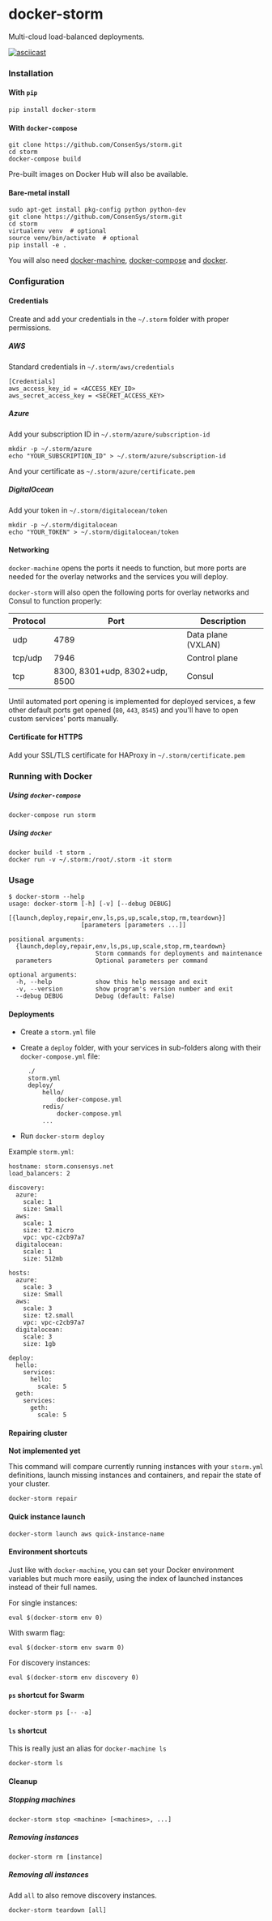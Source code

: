 docker-storm
============

Multi-cloud load-balanced deployments.

[![asciicast](https://asciinema.org/a/bzfi2vkwx5cjrnarycc0kubby.png)](https://asciinema.org/a/bzfi2vkwx5cjrnarycc0kubby)

### Installation

#### With `pip`
```
pip install docker-storm
```

#### With `docker-compose`
```
git clone https://github.com/ConsenSys/storm.git
cd storm
docker-compose build
```

Pre-built images on Docker Hub will also be available.

#### Bare-metal install
```
sudo apt-get install pkg-config python python-dev
git clone https://github.com/ConsenSys/storm.git
cd storm
virtualenv venv  # optional
source venv/bin/activate  # optional
pip install -e .
```
You will also need [docker-machine](https://docs.docker.com/machine/), [docker-compose](https://docs.docker.com/compose/install/) and [docker](https://docs.docker.com/installation/ubuntulinux/).

### Configuration
#### Credentials
Create and add your credentials in the `~/.storm` folder with proper permissions.

##### AWS
Standard credentials in `~/.storm/aws/credentials`
```
[Credentials]
aws_access_key_id = <ACCESS_KEY_ID>
aws_secret_access_key = <SECRET_ACCESS_KEY>
```

##### Azure
Add your subscription ID in `~/.storm/azure/subscription-id`
```
mkdir -p ~/.storm/azure
echo "YOUR_SUBSCRIPTION_ID" > ~/.storm/azure/subscription-id
```
And your certificate as `~/.storm/azure/certificate.pem`

##### DigitalOcean
Add your token in `~/.storm/digitalocean/token`
```
mkdir -p ~/.storm/digitalocean
echo "YOUR_TOKEN" > ~/.storm/digitalocean/token
```

#### Networking
`docker-machine` opens the ports it needs to function, but more ports are needed for the overlay networks and the services you will deploy.

`docker-storm` will also open the following ports for overlay networks and Consul to function properly:

| Protocol | Port                           | Description        |
| -------- | ------------------------------ | ------------------ |
| udp      | 4789                           | Data plane (VXLAN) |
| tcp/udp  | 7946                           | Control plane      |
| tcp      | 8300, 8301+udp, 8302+udp, 8500 | Consul             |

Until automated port opening is implemented for deployed services, a few other default ports get opened (`80`, `443`, `8545`) and you'll have to open custom services' ports manually.

#### Certificate for HTTPS
Add your SSL/TLS certificate for HAProxy in `~/.storm/certificate.pem`

### Running with Docker

##### Using `docker-compose`
```
docker-compose run storm
```

##### Using `docker`
```
docker build -t storm .
docker run -v ~/.storm:/root/.storm -it storm
```

### Usage
```
$ docker-storm --help
usage: docker-storm [-h] [-v] [--debug DEBUG]
                    [{launch,deploy,repair,env,ls,ps,up,scale,stop,rm,teardown}]
                    [parameters [parameters ...]]

positional arguments:
  {launch,deploy,repair,env,ls,ps,up,scale,stop,rm,teardown}
                        Storm commands for deployments and maintenance
  parameters            Optional parameters per command

optional arguments:
  -h, --help            show this help message and exit
  -v, --version         show program's version number and exit
  --debug DEBUG         Debug (default: False)
```

#### Deployments

- Create a `storm.yml` file
- Create a `deploy` folder, with your services in sub-folders along with their `docker-compose.yml` file:

        ./
        storm.yml
        deploy/
            hello/
                docker-compose.yml
            redis/
                docker-compose.yml
            ...

- Run `docker-storm deploy`

Example `storm.yml`:
```
hostname: storm.consensys.net
load_balancers: 2

discovery:
  azure:
    scale: 1
    size: Small
  aws:
    scale: 1
    size: t2.micro
    vpc: vpc-c2cb97a7
  digitalocean:
    scale: 1
    size: 512mb

hosts:
  azure:
    scale: 3
    size: Small
  aws:
    scale: 3
    size: t2.small
    vpc: vpc-c2cb97a7
  digitalocean:
    scale: 3
    size: 1gb

deploy:
  hello:
    services:
      hello:
        scale: 5
  geth:
    services:
      geth:
        scale: 5
```

#### Repairing cluster
**Not implemented yet**

This command will compare currently running instances with your `storm.yml` definitions, launch missing instances and containers, and repair the state of your cluster.
```
docker-storm repair
```

#### Quick instance launch
```
docker-storm launch aws quick-instance-name
```

#### Environment shortcuts
Just like with `docker-machine`, you can set your Docker environment variables but much more easily, using the index of launched instances instead of their full names.

For single instances:
```
eval $(docker-storm env 0)
```
With swarm flag:
```
eval $(docker-storm env swarm 0)
```
For discovery instances:
```
eval $(docker-storm env discovery 0)
```

#### `ps` shortcut for Swarm
```
docker-storm ps [-- -a]
```

#### `ls` shortcut
This is really just an alias for `docker-machine ls`
```
docker-storm ls
```

#### Cleanup

##### Stopping machines
```
docker-storm stop <machine> [<machines>, ...]
```

##### Removing instances
```
docker-storm rm [instance]
```

##### Removing all instances
Add `all` to also remove discovery instances.
```
docker-storm teardown [all]
```
